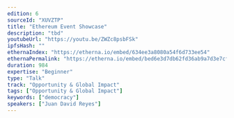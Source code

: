 ```yaml
---
edition: 6
sourceId: "XUVZTP"
title: "Ethereum Event Showcase"
description: "tbd"
youtubeUrl: "https://youtu.be/ZWZc8psbFSk"
ipfsHash: ""
ethernaIndex: "https://etherna.io/embed/634ee3a8080a54f6d733ee54"
ethernaPermalink: "https://etherna.io/embed/bed6e3d7db62fd36ab9a7d3e7cff6e1ae34f021931669a8afdb4e63d2a7f4b39"
duration: 984
expertise: "Beginner"
type: "Talk"
track: "Opportunity & Global Impact"
tags: ["Opportunity & Global Impact"]
keywords: ["democracy"]
speakers: ["Juan David Reyes"]
---
```

